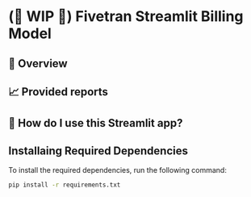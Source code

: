 
# (🚧 **WIP** 🚧) Fivetran Streamlit Billing Model

## 📣 Overview

## 📈 Provided reports

## 🎯 How do I use this Streamlit app?

## Installaing Required Dependencies

To install the required dependencies, run the following command:

```bash
pip install -r requirements.txt